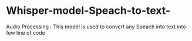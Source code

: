 # Whisper-model-Speach-to-text-
Audio Processing : This model is used to convert any Speach into text into few line of code 
